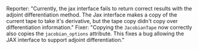 Reporter: "Currently, the jax interface fails to return correct results with the adjoint differentiation method. The Jax interface makes a copy of the current tape to take it's derivative, but the tape copy didn't copy over differentiation information." Fixer: "Copying the `JacobianTape` now correctly also copies the `jacobian_options` attribute. This fixes a bug
  allowing the JAX interface to support adjoint differentiation."